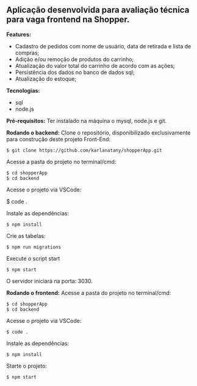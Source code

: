 ## Aplicação desenvolvida para avaliação técnica para vaga frontend na Shopper.

**Features:**

 - Cadastro de pedidos com nome de usuário, data de retirada e lista de compras;
- Adição e/ou remoção de produtos do carrinho;
- Atualização do valor total do carrinho de acordo com as ações;
- Persistência dos dados no banco de dados sql;
- Atualização do estoque;

**Tecnologias:**

- sql
- node.js

**Pré-requisitos:**
Ter instalado na máquina o mysql, node.js e git.
 
**Rodando o backend:**
Clone o repositório, disponibilizado exclusivamente para construção deste projeto Front-End:

    $ git clone https://github.com/karlanatany/shopperApp.git

Acesse a pasta do projeto no terminal/cmd:

    $ cd shopperApp
    $ cd backend

Acesse o projeto via VSCode:

$ code .

Instale as dependências:

    $ npm install

Crie as tabelas:

    $ npm run migrations

Execute o script start

    $ npm start

O servidor iniciará na porta: 3030.

**Rodando o frontend:**
Acesse a pasta do projeto no terminal/cmd:

    $ cd shopperApp
    $ cd backend

Acesse o projeto via VSCode:

    $ code .

Instale as dependências:

    $ npm install
Starte o projeto:

    $ npm start

